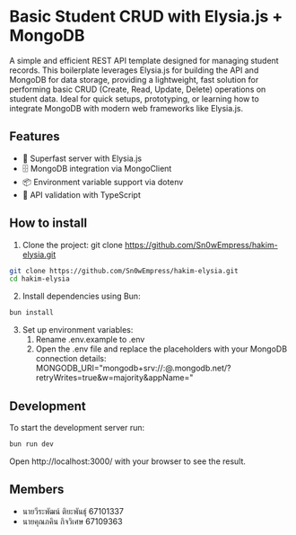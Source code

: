 # Basic Student CRUD with Elysia.js + MongoDB
A simple and efficient REST API template designed for managing student records. This boilerplate leverages Elysia.js for building the API and MongoDB for data storage, providing a lightweight, fast solution for performing basic CRUD (Create, Read, Update, Delete) operations on student data. Ideal for quick setups, prototyping, or learning how to integrate MongoDB with modern web frameworks like Elysia.js.

## Features
- 🚀 Superfast server with Elysia.js
- 🗄️ MongoDB integration via MongoClient
- 📦 Environment variable support via dotenv
- 📜 API validation with TypeScript

## How to install
1. Clone the project:
git clone https://github.com/Sn0wEmpress/hakim-elysia.git
```bash
git clone https://github.com/Sn0wEmpress/hakim-elysia.git
cd hakim-elysia
```
2. Install dependencies using Bun:
```bash
bun install
```

3. Set up environment variables:
   1. Rename .env.example to .env
   2. Open the .env file and replace the placeholders with your MongoDB connection details:
MONGODB_URI="mongodb+srv://<username>:<password>@<cluster>.mongodb.net/?retryWrites=true&w=majority&appName=<appname>"

## Development
To start the development server run:
```bash
bun run dev
```

Open http://localhost:3000/ with your browser to see the result.

## Members
- นายวีระพัฒน์ ติยะพันธุ์ 67101337
- นายคุณภคิน กิจวิเศษ 67109363
